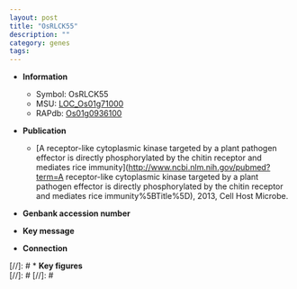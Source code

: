 ```yaml
---
layout: post
title: "OsRLCK55"
description: ""
category: genes
tags: 
---
```


* **Information**  
    + Symbol: OsRLCK55  
    + MSU: [LOC_Os01g71000](http://rice.plantbiology.msu.edu/cgi-bin/ORF_infopage.cgi?orf=LOC_Os01g71000)  
    + RAPdb: [Os01g0936100](http://rapdb.dna.affrc.go.jp/viewer/gbrowse_details/irgsp1?name=Os01g0936100)  

* **Publication**  
    + [A receptor-like cytoplasmic kinase targeted by a plant pathogen effector is directly phosphorylated by the chitin receptor and mediates rice immunity](http://www.ncbi.nlm.nih.gov/pubmed?term=A receptor-like cytoplasmic kinase targeted by a plant pathogen effector is directly phosphorylated by the chitin receptor and mediates rice immunity%5BTitle%5D), 2013, Cell Host Microbe.

* **Genbank accession number**  

* **Key message**  

* **Connection**  

[//]: # * **Key figures**  
[//]: # 
[//]: # 
